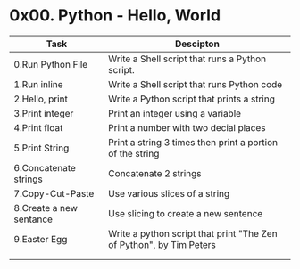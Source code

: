 # 0x00. Python - Hello, World
|Task|Descipton|
|---|---|
|0.Run Python File  | Write a Shell script that runs a Python script.|
|1.Run inline | Write a Shell script that runs Python code|
|2.Hello, print | Write a Python script that prints a string|
|3.Print integer | Print an integer using a variable|
|4.Print float | Print a number with two decial places|
|5.Print String| Print a string 3 times then print a portion of the string|
|6.Concatenate strings| Concatenate 2 strings|
|7.Copy-Cut-Paste| Use various slices of a  string|
|8.Create a new sentance| Use slicing to create a new sentence|
|9.Easter Egg| Write a python script that print "The Zen of Python", by Tim Peters  |
|   |   |
|   |   |